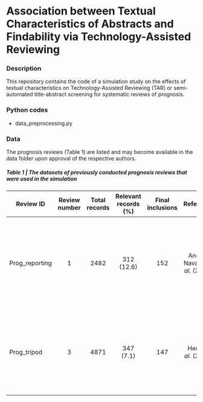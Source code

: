 # Association between Textual Characteristics of Abstracts and Findability via Technology-Assisted Reviewing

### Description
This repository contains the code of a simulation study on the effects of textual characteristics on Technology-Assisted Reviewing (TAR) or semi-automated title-abstract screening for systematic reviews of prognosis.

### Python codes
- data_preprocessing.py

### Data
The prognosis reviews (Table 1) are listed and may become available in the data folder upon approval of the respective authors. 

##### Table 1 | The datasets of previously conducted **prognosis reviews** that were used in the simulation

| Review ID | Review number | Total records    | Relevant records (%)    | Final inclusions | Reference | Title |
| --- | :---:   | :---: | :---: | :---: | :---: | :---: |
| Prog_reporting | 1 | 2482   | 312 (12.6)   | 152 | Andaur Navarro *et al.* (2022) | Completeness of reporting of clinical prediction models developed using supervised machine learning: a systematic review|
| Prog_tripod | 3 | 4871   | 347 (7.1)   | 147 | Heus *et al.* (2018) | Poor reporting of multivariable prediction model studies: towards a targeted implementation strategy of the TRIPOD statement|

